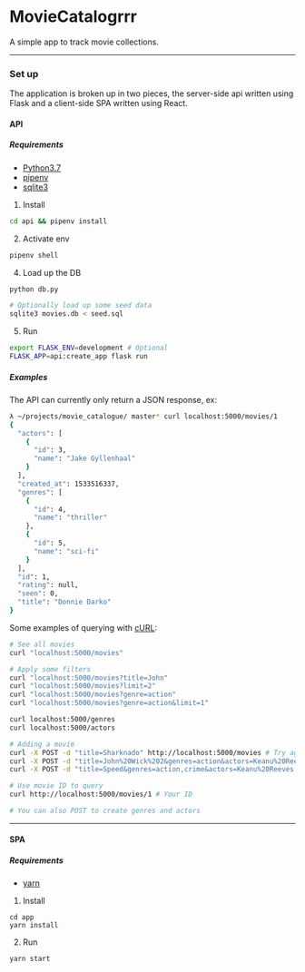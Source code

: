 # MovieCatalogrrr

A simple app to track movie collections.

---

### Set up

The application is broken up in two pieces, the server-side api written using Flask and a client-side
SPA written using React.

#### API

##### Requirements

- [Python3.7](https://www.python.org/)
- [pipenv](https://docs.pipenv.org/)
- [sqlite3](https://www.sqlite.org/index.html)

1. Install
```bash
cd api && pipenv install
```

2. Activate env
```bash
pipenv shell
```

4. Load up the DB
```bash
python db.py

# Optionally load up some seed data
sqlite3 movies.db < seed.sql
```

5. Run
```bash
export FLASK_ENV=development # Optional
FLASK_APP=api:create_app flask run
```

##### Examples

The API can currently only return a JSON response, ex:

```bash
λ ~/projects/movie_catalogue/ master* curl localhost:5000/movies/1
{
  "actors": [
    {
      "id": 3,
      "name": "Jake Gyllenhaal"
    }
  ],
  "created_at": 1533516337,
  "genres": [
    {
      "id": 4,
      "name": "thriller"
    },
    {
      "id": 5,
      "name": "sci-fi"
    }
  ],
  "id": 1,
  "rating": null,
  "seen": 0,
  "title": "Donnie Darko"
}
```


Some examples of querying with [cURL](https://curl.haxx.se/):

```bash
# See all movies
curl "localhost:5000/movies"

# Apply some filters
curl "localhost:5000/movies?title=John"
curl "localhost:5000/movies?limit=2"
curl "localhost:5000/movies?genre=action"
curl "localhost:5000/movies?genre=action&limit=1"

curl localhost:5000/genres
curl localhost:5000/actors

# Adding a movie
curl -X POST -d "title=Sharknado" http://localhost:5000/movies # Try again and notice error response
curl -X POST -d "title=John%20Wick%202&genres=action&actors=Keanu%20Reeves" http://localhost:5000/movies # With genre and actor
curl -X POST -d "title=Speed&genres=action,crime&actors=Keanu%20Reeves,Sandra%20Bullock" http://localhost:5000/movies # Multiple

# Use movie ID to query
curl http://localhost:5000/movies/1 # Your ID

# You can also POST to create genres and actors
```

---

#### SPA

##### Requirements

- [yarn](https://yarnpkg.com/en/)

1. Install
```
cd app
yarn install
```

2. Run
```
yarn start
```

